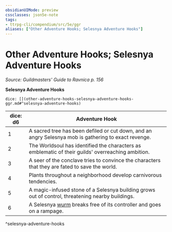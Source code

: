 ```yaml
---
obsidianUIMode: preview
cssclasses: json5e-note
tags:
- ttrpg-cli/compendium/src/5e/ggr
aliases: ["Other Adventure Hooks; Selesnya Adventure Hooks"]
---
```

# Other Adventure Hooks; Selesnya Adventure Hooks
*Source: Guildmasters' Guide to Ravnica p. 156* 

**Selesnya Adventure Hooks**

`dice: [](other-adventure-hooks-selesnya-adventure-hooks-ggr.md#^selesnya-adventure-hooks)`

| dice: d6 | Adventure Hook |
|----------|----------------|
| 1 | A sacred tree has been defiled or cut down, and an angry Selesnya mob is gathering to exact revenge. |
| 2 | The Worldsoul has identified the characters as emblematic of their guilds' overreaching ambition. |
| 3 | A seer of the conclave tries to convince the characters that they are fated to save the world. |
| 4 | Plants throughout a neighborhood develop carnivorous tendencies. |
| 5 | A magic-infused stone of a Selesnya building grows out of control, threatening nearby buildings. |
| 6 | A Selesnya [wurm](3-Mechanics/CLI/bestiary/monstrosity/wurm-ggr.md) breaks free of its controller and goes on a rampage. |
^selesnya-adventure-hooks